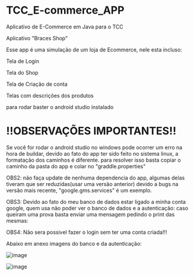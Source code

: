 # TCC_E-commerce_APP
Aplicativo de E-Commerce em  Java para o TCC

Aplicativo "Braces Shop"

Esse app é uma simulação de um loja de Ecommerce, nele esta incluso:

Tela de Login


Tela do Shop


Tela de Criação de conta

Telas com descrições dos produtos

para rodar baster o android studio instalado

# !!OBSERVAÇÕES IMPORTANTES!!
Se você for rodar o android studio no windows pode ocorrer um erro na hora de buildar,
devido ao fato do app ter sido feito no sistema linux, a formatação dos caminhos é diferente.
para resolver isso basta copiar o caminho da pasta do app e colar no "graddle.properties"

OBS2: não faça update de nenhuma dependencia do app, algumas delas tiveram que ser reduzidas(usar uma versão anterior)
devido a bugs na versão mais recente, "google.gms.services" é um exemplo.

OBS3: Devido ao fato do meu banco de dados estar ligado a minha conta google, quem usa não poder ver o banco de dados e a autenticação: caso queiram uma prova basta enviar uma mensagem pedindo o print das mesmas:

OBS4: Não sera possivel fazer o login sem ter uma conta criada!!!

Abaixo em anexo imagens do banco e da autenticação:

![image](https://github.com/LeonardoRenoldi/TCC_E-commerce_APP/assets/95914933/3c41be33-8f9c-4af4-8b1d-19d62ff70d98)

![image](https://github.com/LeonardoRenoldi/TCC_E-commerce_APP/assets/95914933/f59204a4-a4d7-488a-aec3-28c392595bc0)


